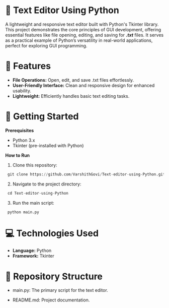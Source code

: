 # 📝 Text Editor Using Python

A lightweight and responsive text editor built with Python's Tkinter library. This project demonstrates the core principles of GUI development, offering essential features like file opening, editing, and saving for _**.txt**_ files. It serves as a practical example of Python’s versatility in real-world applications, perfect for exploring GUI programming.

# 🌟 Features

- **File Operations:** Open, edit, and save .txt files effortlessly.
- **User-Friendly Interface:** Clean and responsive design for enhanced usability.
- **Lightweight:** Efficiently handles basic text editing tasks.

# 🚀 Getting Started

**Prerequisites**

- Python 3.x
- Tkinter (pre-installed with Python)

**How to Run**

1. Clone this repository:

```python
 git clone https://github.com/VarshithGovi/Text-editor-using-Python.git
```

2. Navigate to the project directory:

```python
 cd Text-editor-using-Python
```

3. Run the main script:

```python
 python main.py
```

# 💻 Technologies Used

- **Language:** Python
- **Framework:** Tkinter

# 📂 Repository Structure

- main.py: The primary script for the text editor.
  
- README.md: Project documentation.


